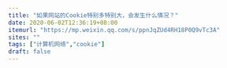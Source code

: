```yaml
---
title: "如果网站的Cookie特别多特别大，会发生什么情况？"
date: 2020-06-02T12:36:19+08:00
itemurl: "https://mp.weixin.qq.com/s/ppnJqZUd4RH18P0Q9vTc3A"
sites: ""
tags: ["计算机网络","cookie"]
draft: false
---
```


